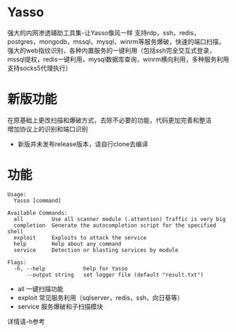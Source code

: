 # Yasso
强大的内网渗透辅助工具集-让Yasso像风一样 支持rdp，ssh，redis，postgres，mongodb，mssql，mysql，winrm等服务爆破，快速的端口扫描，强大的web指纹识别，各种内置服务的一键利用（包括ssh完全交互式登录，mssql提权，redis一键利用，mysql数据库查询，winrm横向利用，多种服务利用支持socks5代理执行）

# 新版功能
在原基础上更改扫描和爆破方式，去除不必要的功能，代码更加完善和整洁<br>
增加协议上的识别和端口识别
* 新版并未发布release版本，请自行clone去编译
# 功能
```
Usage:
  Yasso [command]

Available Commands:
  all         Use all scanner module (.attention) Traffic is very big   
  completion  Generate the autocompletion script for the specified shell
  exploit     Exploits to attack the service
  help        Help about any command
  service     Detection or blasting services by module

Flags:
  -h, --help            help for Yasso
      --output string   set logger file (default "result.txt")
```

- all 一键扫描功能
- exploit 常见服务利用（sqlserver，redis，ssh，向日葵等）
- service 服务爆破和子扫描模块

详情请-h参考
